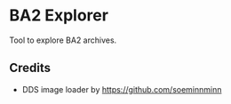 # BA2 Explorer
Tool to explore BA2 archives.

## Credits
* DDS image loader by https://github.com/soeminnminn